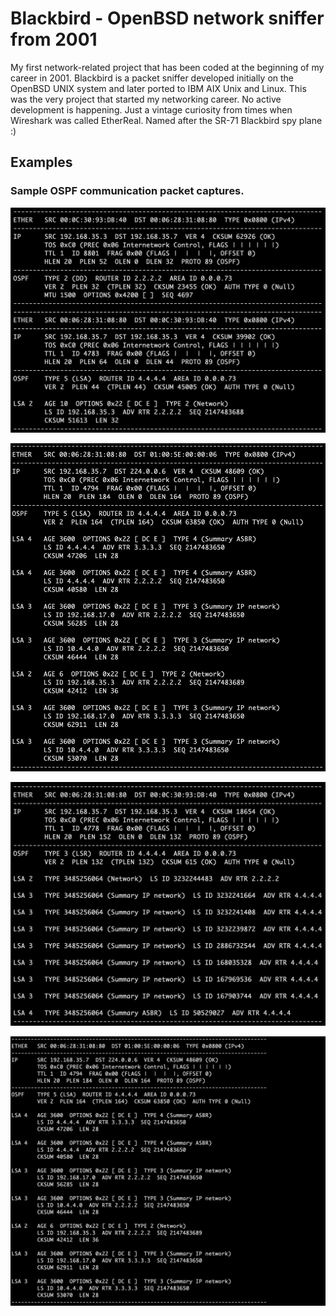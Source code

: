# Blackbird - OpenBSD network sniffer from 2001

My first network-related project that has been coded at the beginning of my career in 2001. Blackbird is a packet sniffer developed initially on the OpenBSD UNIX system and later ported to IBM AIX Unix and Linux. This was the very project that started my networking career. No active development is happening. Just a vintage curiosity from times when Wireshark was called EtherReal. Named after the SR-71 Blackbird spy plane :)

## Examples

### Sample OSPF communication packet captures.
![Sample Blackbird OSPF output](https://github.com/ccie18643/Blackbird/blob/main/pictures/ospf_01.png)

![Sample Blackbird OSPF output](https://github.com/ccie18643/Blackbird/blob/main/pictures/ospf_02.png)

![Sample Blackbird OSPF output](https://github.com/ccie18643/Blackbird/blob/main/pictures/ospf_03.png)

![Sample Blackbird OSPF output](https://github.com/ccie18643/Blackbird/blob/main/pictures/ospf_04.png)
